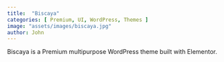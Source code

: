 ```yaml
---
title:  "Biscaya"
categories: [ Premium, UI, WordPress, Themes ]
image: "assets/images/biscaya.jpg"
author: John
---
```

Biscaya is a Premium multipurpose WordPress theme built with Elementor.

